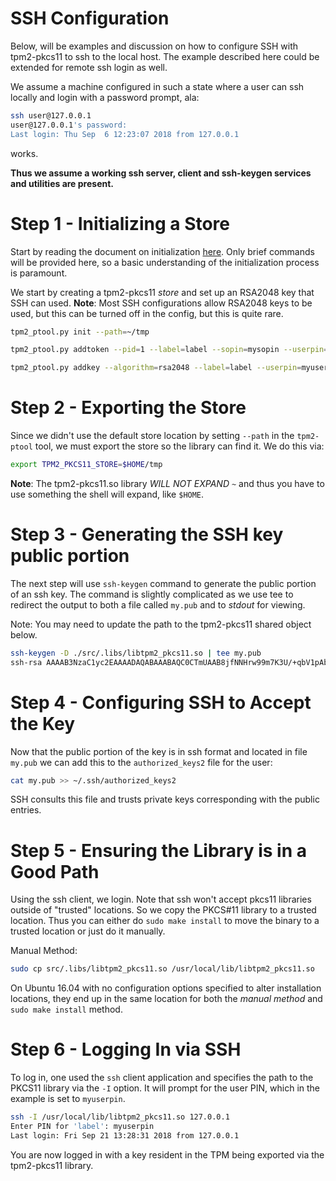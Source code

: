 # SSH Configuration

Below, will be examples and discussion on how to configure SSH with tpm2-pkcs11 to ssh to
the local host. The example described here could be extended for remote ssh login as well.

We assume a machine configured in such a state where a user can ssh locally and login with
a password prompt, ala:
```sh
ssh user@127.0.0.1
user@127.0.0.1's password:
Last login: Thu Sep  6 12:23:07 2018 from 127.0.0.1
```
works.

**Thus we assume a working ssh server, client and ssh-keygen services and utilities are present.**

# Step 1 - Initializing a Store

Start by reading the document on initialization [here](INITIALIZING.md). Only brief commands
will be provided here, so a basic understanding of the initialization process is paramount.

We start by creating a tpm2-pkcs11 *store* and set up an RSA2048 key that SSH can used.
**Note**: Most SSH configurations allow RSA2048 keys to be used, but this can be turned off
  in the config, but this is quite rare.

```bash
tpm2_ptool.py init --path=~/tmp

tpm2_ptool.py addtoken --pid=1 --label=label --sopin=mysopin --userpin=myuserpin --path=~/tmp

tpm2_ptool.py addkey --algorithm=rsa2048 --label=label --userpin=myuserpin --path=~/tmp
```

# Step 2 - Exporting the Store

Since we didn't use the default store location by setting `--path` in the `tpm2-ptool` tool, we must export the
store so the library can find it. We do this via:
```sh
export TPM2_PKCS11_STORE=$HOME/tmp
```

**Note**: The tpm2-pkcs11.so library *WILL NOT EXPAND `~`* and thus you have to use something the shell will expand,
like `$HOME`.

# Step 3 - Generating the SSH key public portion

The next step will use `ssh-keygen` command to generate the public portion of an ssh key. The command is slightly complicated
as we use tee to redirect the output to both a file called `my.pub` and to *stdout* for viewing.

Note: You may need to update the path to the tpm2-pkcs11 shared object below.

```bash
ssh-keygen -D ./src/.libs/libtpm2_pkcs11.so | tee my.pub
ssh-rsa AAAAB3NzaC1yc2EAAAADAQABAAABAQC0CTmUAAB8jfNNHrw99m7K3U/+qbV1pAb7es3L+COqDh4eDqqekCm8gKHV4PFM9nW7z6CEfqzpUxYi5VvRFdYaU460bhye7NJbE0t9wjOirWtQbI6XMCKFiv/v8ThAtROT+KKYso7BK2A6spkCQwcHoaQU72C1vGouqtP5l/XRIYydp3P1wUdgQDZ8FoGhdH5dL3KnRpKR2d301GcbxMxKg5yhc/mTNkv1ZoLIcwMY7juAjzin/BhcYIDSz3sJ9C2VsX8FZXmbEo3olYU4ZfBZ+45KJ81MtWgrkXSzetwUfiH6eeTqNfqGT2IpSwDLFHTX2TsJyFDcM7Q+QR44lEU/
```

# Step 4 - Configuring SSH to Accept the Key

Now that the public portion of the key is in ssh format and located in file `my.pub` we can add this to the `authorized_keys2` file for the user:
```bash
cat my.pub >> ~/.ssh/authorized_keys2
```

SSH consults this file and trusts private keys corresponding with the public entries.

# Step 5 - Ensuring the Library is in a Good Path

Using the ssh client, we login. Note that ssh won't accept pkcs11 libraries outside of "trusted" locations. So we copy the PKCS\#11 library to
a trusted location. Thus you can either do `sudo make install` to move the binary to a trusted location or just do it manually.

Manual Method:
```sh
sudo cp src/.libs/libtpm2_pkcs11.so /usr/local/lib/libtpm2_pkcs11.so
```

On Ubuntu 16.04 with no configuration options specified to alter installation locations, they end up in the same location for both the *manual method*
and `sudo make install` method.

# Step 6 - Logging In via SSH

To log in, one used the `ssh` client application and specifies the path to the PKCS11 library via the `-I` option. It will prompt for the user PIN, which
in the example is set to `myuserpin`.

```bash
ssh -I /usr/local/lib/libtpm2_pkcs11.so 127.0.0.1
Enter PIN for 'label': myuserpin
Last login: Fri Sep 21 13:28:31 2018 from 127.0.0.1
```

You are now logged in with a key resident in the TPM being exported via the tpm2-pkcs11 library.
